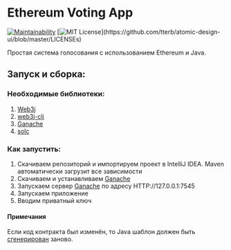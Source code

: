 # Ethereum Voting App
[![Maintainability](https://api.codeclimate.com/v1/badges/aab6fef4f402f9bb29f6/maintainability)](https://codeclimate.com/github/v0xat/ethereum-voting-app/maintainability)
[![MIT License](https://img.shields.io/apm/l/atomic-design-ui.svg?)](https://github.com/tterb/atomic-design-ui/blob/master/LICENSEs)

Простая система голосования с использованием Ethereum и Java.

## Запуск и сборка:
### Необходимые библиотеки:
1. [Web3j](https://github.com/web3j/web3j/releases)
2. [web3j-cli](https://github.com/web3j/web3j-cli)
3. [Ganache](https://www.trufflesuite.com/ganache)
4. [solc](https://github.com/ethereum/solidity/releases)

### Как запустить:
1. Скачиваем репозиторий и импортируем проект в IntelliJ IDEA. Maven автоматически загрузит все зависимости
2. Скачиваем и устанавливаем [Ganache](https://www.trufflesuite.com/ganache)
3. Запускаем сервер [Ganache](https://www.trufflesuite.com/ganache) по адресу HTTP://127.0.0.1:7545
4. Запускаем приложение
5. Вводим приватный ключ

#### Примечания
Если код контракта был изменён, то Java шаблон должен быть [сгенерирован](https://kauri.io/generate-a-java-wrapper-from-your-smart-contract/84475132317d4d6a84a2c42eb9348e4b/a) заново.


